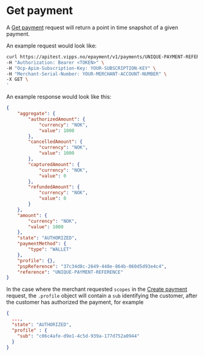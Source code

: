 <!-- START_METADATA
---
sidebar_label: Get payment
sidebar_position: 90
id: get
description: Get payment with the ePayment API.
---
END_METADATA -->

# Get payment

A [Get payment][get-payment-endpoint] request will return a point in time snapshot of a given payment.

An example request would look like:

```bash
curl https://apitest.vipps.no/epayment/v1/payments/UNIQUE-PAYMENT-REFERENCE \
-H "Authorization: Bearer <TOKEN>" \
-H "Ocp-Apim-Subscription-Key: YOUR-SUBSCRIPTION-KEY" \
-H "Merchant-Serial-Number: YOUR-MERCHANT-ACCOUNT-NUMBER" \
-X GET \
'
```

An example response would look like this:
```json
{
    "aggregate": {
        "authorizedAmount": {
            "currency": "NOK",
            "value": 1000
        },
        "cancelledAmount": {
            "currency": "NOK",
            "value": 1000
        },
        "capturedAmount": {
            "currency": "NOK",
            "value": 0
        },
        "refundedAmount": {
            "currency": "NOK",
            "value": 0
        }
    },
    "amount": {
        "currency": "NOK",
        "value": 1000
    },
    "state": "AUTHORIZED",
    "paymentMethod": {
        "type": "WALLET"
    },
    "profile": {},
    "pspReference": "37c34d8c-2649-448e-864b-060d5d93e4c4",
    "reference": "UNIQUE-PAYMENT-REFERENCE"
}
```

In the case where the merchant requested `scopes` in the [Create payment][create-payment-endpoint] request, the `.profile` object will contain a `sub` identifying the customer, after the customer has authorized the payment, for example
```json
{
  ..., 
  "state": "AUTHORIZED",
  "profile" : {
    "sub": "c06c4afe-d9e1-4c5d-939a-177d752a0944"
  }
}
```


[get-payment-endpoint]: https://vippsas.github.io/vipps-developer-docs/api/epayment#tag/QueryPayments/operation/getPayment
[create-payment-endpoint]: https://vippsas.github.io/vipps-developer-docs/api/epayment#tag/CreatePayments/operation/createPayment
